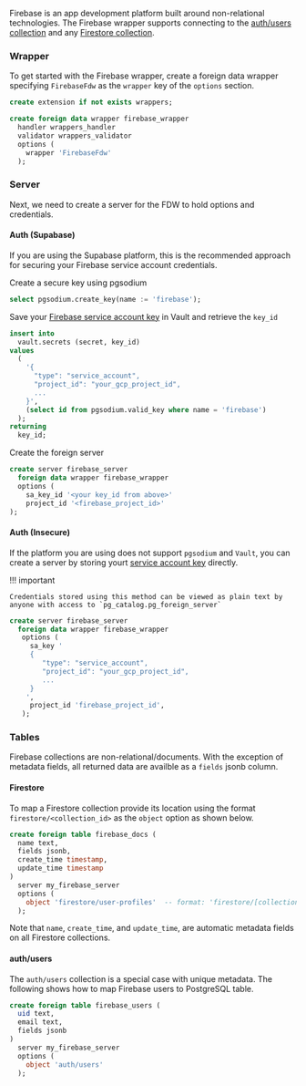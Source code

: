 Firebase is an app development platform built around non-relational technologies. The Firebase wrapper supports connecting to the [auth/users collection](https://firebase.google.com/docs/auth/users) and any [Firestore collection](https://firebase.google.com/docs/firestore). 


### Wrapper 
To get started with the Firebase wrapper, create a foreign data wrapper specifying `FirebaseFdw` as the `wrapper` key of the `options` section.


```sql
create extension if not exists wrappers;

create foreign data wrapper firebase_wrapper
  handler wrappers_handler
  validator wrappers_validator
  options (
    wrapper 'FirebaseFdw'
  );
```

### Server 

Next, we need to create a server for the FDW to hold options and credentials.

#### Auth (Supabase)

If you are using the Supabase platform, this is the recommended approach for securing your Firebase service account credentials.

Create a secure key using pgsodium
```sql
select pgsodium.create_key(name := 'firebase');
```

Save your [Firebase service account key](https://firebase.google.com/docs/admin/setup#add_firebase_to_your_app) in Vault and retrieve the `key_id`
```sql
insert into
  vault.secrets (secret, key_id)
values 
  (
    '{
      "type": "service_account",
      "project_id": "your_gcp_project_id",
      ...
    }',
    (select id from pgsodium.valid_key where name = 'firebase')
  );
returning
  key_id;
```

Create the foreign server
```sql
create server firebase_server
  foreign data wrapper firebase_wrapper
  options (
    sa_key_id '<your key_id from above>'
    project_id '<firebase_project_id>'
);
```

#### Auth (Insecure)

If the platform you are using does not support `pgsodium` and `Vault`, you can create a server by storing yourt [service account key](https://firebase.google.com/docs/admin/setup#add_firebase_to_your_app) directly.


!!! important

    Credentials stored using this method can be viewed as plain text by anyone with access to `pg_catalog.pg_foreign_server`


```sql
create server firebase_server
  foreign data wrapper firebase_wrapper
   options (
     sa_key '
     {
        "type": "service_account",
        "project_id": "your_gcp_project_id",
        ...
     }
    ',
     project_id 'firebase_project_id',
   );
```


### Tables

Firebase collections are non-relational/documents. With the exception of metadata fields, all returned data are availble as a `fields` jsonb column. 

#### Firestore

To map a Firestore collection provide its location using the format `firestore/<collection_id>` as the `object` option as shown below.

```sql
create foreign table firebase_docs (
  name text,
  fields jsonb,
  create_time timestamp,
  update_time timestamp
)
  server my_firebase_server
  options (
    object 'firestore/user-profiles'  -- format: 'firestore/[collection_id]'
  );
```

Note that `name`, `create_time`, and `update_time`, are automatic metadata fields on all Firestore collections.


#### auth/users 

The `auth/users` collection is a special case with unique metadata. The following shows how to map Firebase users to PostgreSQL table.

```sql
create foreign table firebase_users (
  uid text,
  email text,
  fields jsonb
)
  server my_firebase_server
  options (
    object 'auth/users'
  );
```

